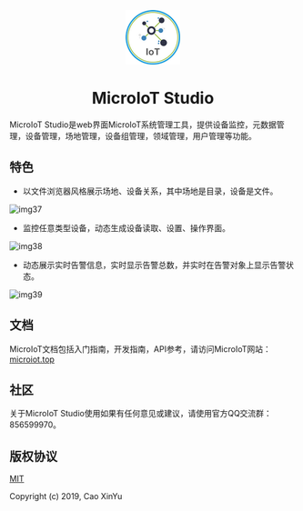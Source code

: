 <p align="center"><img src="https://github.com/MicroIoT/website/blob/master/src/statics/icons/favicon-96x96.png" alt="Logo"></p>
<h1 align="center">MicroIoT Studio</h1>

MicroIoT Studio是web界面MicroIoT系统管理工具，提供设备监控，元数据管理，设备管理，场地管理，设备组管理，领域管理，用户管理等功能。

## 特色

- 以文件浏览器风格展示场地、设备关系，其中场地是目录，设备是文件。

![img37](https://blobscdn.gitbook.com/v0/b/gitbook-28427.appspot.com/o/assets%2F-LwR6AB2jymUrNd3tHOh%2F-LwW0kgcrWkK1qBKTDNF%2F-LwW1STsjf-ypsxqJghD%2Fimg37.png?alt=media&token=7a62ee1f-3709-4fef-a396-cf7c73f17ba1)

- 监控任意类型设备，动态生成设备读取、设置、操作界面。

![img38](https://blobscdn.gitbook.com/v0/b/gitbook-28427.appspot.com/o/assets%2F-LwR6AB2jymUrNd3tHOh%2F-LwW0kgcrWkK1qBKTDNF%2F-LwW1STt_fIkNaG2lZh5%2Fimg38.png?alt=media&token=35c2f351-af48-4cb5-81f5-67dfa6f637b5)

- 动态展示实时告警信息，实时显示告警总数，并实时在告警对象上显示告警状态。

![img39](https://blobscdn.gitbook.com/v0/b/gitbook-28427.appspot.com/o/assets%2F-LwR6AB2jymUrNd3tHOh%2F-LwW0kgcrWkK1qBKTDNF%2F-LwW1STup3NHWQcgMQ47%2Fimg39.png?alt=media&token=475daa73-0a21-410e-bac5-ade41960f497)

## 文档

MicroIoT文档包括入门指南，开发指南，API参考，请访问MicroIoT网站：[microiot.top](https://www.microiot.top)

## 社区

关于MicroIoT Studio使用如果有任何意见或建议，请使用官方QQ交流群：856599970。

## 版权协议

[MIT](http://opensource.org/licenses/MIT)

Copyright (c) 2019, Cao XinYu


